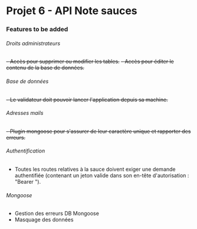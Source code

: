 # Projet 6 - API Note sauces

### Features to be added

###### Droits administrateurs
~~- Accès pour supprimer ou modifier les tables.~~
~~- Accès pour éditer le contenu de la base de données.~~

###### Base de données
~~- Le validateur doit pouvoir lancer l'application depuis sa machine.~~
 
 
###### Adresses mails
~~- Plugin mongoose pour s'assurer de leur caractère unique et rapporter des erreurs.~~
  
###### Authentification
- Toutes les routes relatives à la sauce doivent exiger une demande authentifiée (contenant un
jeton valide dans son en-tête d'autorisation : "Bearer <token>").
 
 
 ###### Mongoose
 - Gestion des erreurs DB Mongoose
 - Masquage des données
